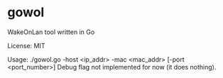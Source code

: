 gowol
=====

WakeOnLan tool written in Go

License: MIT

Usage: ./gowol.go -host <ip_addr> -mac <mac_addr> [-port <port_number>]
Debug flag not implemented for now (it does nothing).
